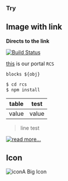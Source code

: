 ### Try
## Image with link

**Directs to the link**

[![Build Status](https://img.shields.io/travis/angular/angular-cli/master.svg?label=travis)](https://dillinger.io/)

[this](http://apisrv-dashboard-prod-1100.zreem.com/pages/customers/search) is our portal `RCS`

```
blocks ${obj}
```
```sh
$ cd rcs
$ npm install
```

|table|test|
|------|------|
|value|value|

> line test

[![read more...]()](http://apisrv-dashboard-prod-1100.zreem.com/pages/customers/search)

## Icon

![icon](http://www.iconshock.com/img_jpg/SOPHISTIQUE/communications/jpg/256/car_icon.jpg)A Big Icon
